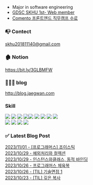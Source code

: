 

* Major in software engineering
* <a href="https://github.com/GDSC-SKHU">GDSC SKHU 1st- Web member</a>
* <a href="https://user-images.githubusercontent.com/50818389/208008419-a0706e72-0ee6-4ab2-957c-deed0abeded4.png">Comento 프론트엔드 직무캠프 수료</a>

### 📭 Contect 
skhu201811140@gmail.com

### 🏚 Notion
https://bit.ly/3GLBMFW

### 👨🏻‍💻 blog
http://blog.jaegwan.com

### Skill
<img src="https://img.shields.io/badge/React-9cf?style=flat-square&logo=react&logoColor=white"/>  <img src="https://img.shields.io/badge/Next.js-000?style=flat-square&logo=next.js&logoColor=white"/> <img src="https://img.shields.io/badge/javascript-yellow?style=flat-square&logo=javascript&logoColor=white"/> 
<img src="https://img.shields.io/badge/typescript-blue?style=flat-square&logo=typescript&logoColor=skyblue"/><img src="https://img.shields.io/badge/redux-white?style=flat-square&logo=redux&logoColor=purple"/>
<img src="https://img.shields.io/badge/styled_components-black?style=flat-square&logo=styledcomponents&logoColor=pink"/> <img src="https://img.shields.io/badge/recoil-grey?style=flat-square&logo=recoil&logoColor=skyblue"/>
<img src="https://img.shields.io/badge/react_query-black?style=flat-square&logo=reactquery&logoColor=skyblue"/>
<img src="https://img.shields.io/badge/ReactNative-ccf?style=flat-square&logo=react&logoColor=white"/>
</br><img src="https://img.shields.io/badge/Spring-green?style=flat-square&logo=Spring&logoColor=white"/>
    <img src="https://img.shields.io/badge/MySQL-4479A1?style=flat&logo=MySQL&logoColor=white">
<img src="https://img.shields.io/badge/Redis-DC382D?style=flat&logo=Redis&logoColor=white">
<img src="https://img.shields.io/badge/SQLite-003B57?style=flat&logo=SQLite&logoColor=white">

### ✅ Latest Blog Post

[2023/11/01 - [프로그래머스] 조이스틱](https://kjk5.tistory.com/110) <br/>
[2023/10/29 - 예외처리와 컬렉션](https://kjk5.tistory.com/109) <br/>
[2023/10/29 - 인스턴스와클래스, 동적 바인딩](https://kjk5.tistory.com/108) <br/>
[2023/10/26 - 프로그래머스 체육복](https://kjk5.tistory.com/107) <br/>
[2023/10/26 - [TIL] 기술면접 1](https://kjk5.tistory.com/106) <br/>
[2023/10/23 - [TIL] 깊은 복사](https://kjk5.tistory.com/105) <br/>

